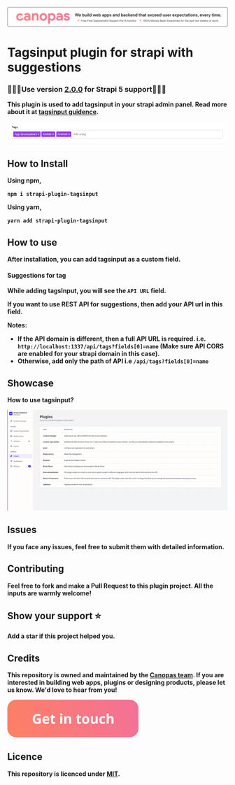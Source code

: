 <p align="center"><a href="https://canopas.com/contact"><img src="./assets/banner.png"></a></p>

<h1><strong>Tagsinput plugin for strapi with suggestions</strong></h1>

<h3>🚀🚀🚀<strong>Use version <a href="https://github.com/canopas/strapi-plugin-tagsinput/releases/tag/2.0.0">2.0.0</a> for Strapi 5 support<strong>🚀🚀🚀</strong></h3>

This plugin is used to add tagsinput in your strapi admin panel.
Read more about it at [tagsinput guidence](https://blog.canopas.com/the-simple-guidance-how-to-add-tagsinput-customfield-plugin-in-strapi-b5d2b5af7c3b).

<img src="./assets/demo.png">

## How to Install

Using npm,

```
npm i strapi-plugin-tagsinput
```

Using yarn,

```
yarn add strapi-plugin-tagsinput
```

## How to use

After installation, you can add tagsinput as a custom field.

#### Suggestions for tag

While adding tagsInput, you will see the `API URL` field.

If you want to use REST API for suggestions, then add your API url in this field.

**Notes:**

- If the API domain is different, then a full API URL is required. i.e. `http://localhost:1337/api/tags?fields[0]=name` (Make sure API CORS are enabled for your strapi domain in this case).
- Otherwise, add only the path of API i.e `/api/tags?fields[0]=name`

## Showcase

How to use tagsinput?

<img src="./assets/showcase.gif">

## Issues

If you face any issues, feel free to submit them with detailed information.

## Contributing

Feel free to fork and make a Pull Request to this plugin project. All the inputs are warmly welcome!

## Show your support ⭐️

Add a star if this project helped you.

## Credits

This repository is owned and maintained by the [Canopas team](https://canopas.com/). If you are interested in building web apps, plugins or designing products, please let us know. We'd love to hear from you!

<a href="https://canopas.com/contact"><img src="./assets/cta.png" width=300></a>

## Licence

This repository is licenced under [MIT](https://github.com/canopas/strapi-plugin-tagsinput/blob/main/LICENSE).
